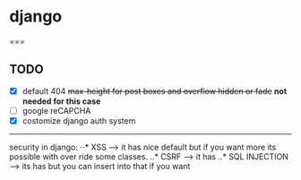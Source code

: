 # django

===

## TODO
- [x] default 404
~~max-height for post boxes and overflow hidden or fade~~ **not needed for this case**
- [ ] google reCAPCHA
- [x] costomize django auth system

---

security in django:
    ⋅⋅* XSS --> it has nice default but if you want more its possible with over ride some classes.
    ..* CSRF --> it has
    ..* SQL INJECTION --> its has but you can insert into that if you want
